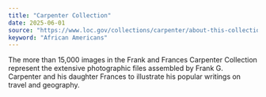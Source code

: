 ```yaml
---
title: "Carpenter Collection"
date: 2025-06-01
source: "https://www.loc.gov/collections/carpenter/about-this-collection/"
keyword: "African Americans"
---
```


The more than 15,000 images in the Frank and Frances Carpenter Collection represent the extensive photographic files assembled by Frank G. Carpenter and his daughter Frances to illustrate his popular writings on travel and geography.